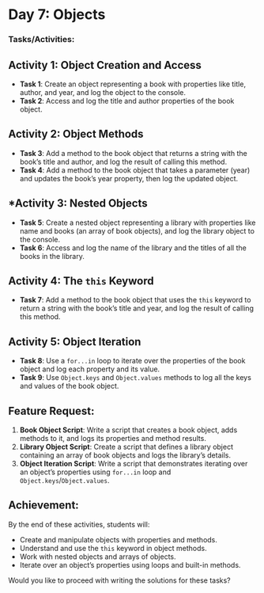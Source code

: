 # Day 7: Objects

### Tasks/Activities:

## Activity 1: Object Creation and Access
- **Task 1**: Create an object representing a book with properties like title, author, and year, and log the object to the console.
- **Task 2**: Access and log the title and author properties of the book object.

##  Activity 2: Object Methods
- **Task 3**: Add a method to the book object that returns a string with the book’s title and author, and log the result of calling this method.
- **Task 4**: Add a method to the book object that takes a parameter (year) and updates the book’s year property, then log the updated object.

## *Activity 3: Nested Objects
- **Task 5**: Create a nested object representing a library with properties like name and books (an array of book objects), and log the library object to the console.
- **Task 6**: Access and log the name of the library and the titles of all the books in the library.

##  Activity 4: The `this` Keyword
- **Task 7**: Add a method to the book object that uses the `this` keyword to return a string with the book’s title and year, and log the result of calling this method.

## Activity 5: Object Iteration
- **Task 8**: Use a `for...in` loop to iterate over the properties of the book object and log each property and its value.
- **Task 9**: Use `Object.keys` and `Object.values` methods to log all the keys and values of the book object.

## Feature Request:
1. **Book Object Script**: Write a script that creates a book object, adds methods to it, and logs its properties and method results.
2. **Library Object Script**: Create a script that defines a library object containing an array of book objects and logs the library’s details.
3. **Object Iteration Script**: Write a script that demonstrates iterating over an object’s properties using `for...in` loop and `Object.keys`/`Object.values`.

## Achievement:
By the end of these activities, students will:
- Create and manipulate objects with properties and methods.
- Understand and use the `this` keyword in object methods.
- Work with nested objects and arrays of objects.
- Iterate over an object’s properties using loops and built-in methods.

Would you like to proceed with writing the solutions for these tasks?